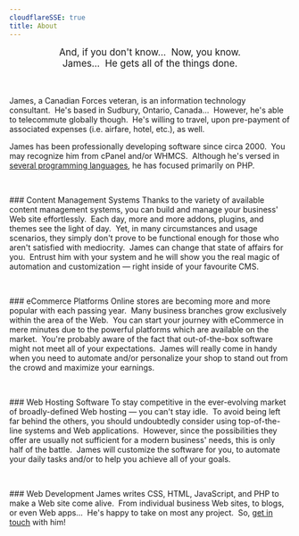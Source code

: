 ```yaml
---
cloudflareSSE: true
title: About
---
```


<div style="text-align: center;">
  <span style="font-size: larger;">
    And, if you don't know&hellip;&nbsp; Now, you know.<br />
    James&hellip;&nbsp; He gets all of the things done.
  </span><br />
  &nbsp;<br />
  &nbsp;
</div>

James, a Canadian Forces veteran, is an information technology consultant.&nbsp; He's based in Sudbury, Ontario, Canada&hellip;&nbsp; However, he's able to
telecommute globally though.&nbsp; He's willing to travel, upon pre-payment of associated expenses (i.e. airfare, hotel, etc.), as well.

James has been professionally developing software since circa 2000.&nbsp; You may recognize him from cPanel and/or WHMCS.&nbsp; Although he's versed in
<a href="{{ site.url }}/resume#languages" rel="me" title="">several programming languages</a>, he has focused primarily on PHP.

<p>&nbsp;</p>
### Content Management Systems
Thanks to the variety of available content management systems, you can build and manage your business' Web site effortlessly.&nbsp; Each day, more and more
addons, plugins, and themes see the light of day.&nbsp; Yet, in many circumstances and usage scenarios, they simply don't prove to be functional enough for
those who aren't satisfied with mediocrity.&nbsp; James can change that state of affairs for you.&nbsp; Entrust him with your system and he will show you
the real magic of automation and customization &#8212; right inside of your favourite CMS.

<p>&nbsp;</p>
### eCommerce Platforms
Online stores are becoming more and more popular with each passing year.&nbsp; Many business branches grow exclusively within the area of the Web.&nbsp; You
can start your journey with eCommerce in mere minutes due to the powerful platforms which are available on the market.&nbsp; You're probably aware of the
fact that out-of-the-box software might not meet all of your expectations.&nbsp; James will really come in handy when you need to automate and/or
personalize your shop to stand out from the crowd and maximize your earnings.

<p>&nbsp;</p>
### Web Hosting Software
To stay competitive in the ever-evolving market of broadly-defined Web hosting &#8212; you can't stay idle.&nbsp; To avoid being left far behind the others,
you should undoubtedly consider using top-of-the-line systems and Web applications.&nbsp; However, since the possibilities they offer are usually not
sufficient for a modern business' needs, this is only half of the battle.&nbsp; James will customize the software for you, to automate your daily tasks
and/or to help you achieve all of your goals.

<p>&nbsp;</p>
### Web Development
James writes CSS, HTML, JavaScript, and PHP to make a Web site come alive.&nbsp; From individual business Web sites, to blogs, or even Web
apps&hellip;&nbsp; He's happy to take on most any project.&nbsp; So, <a href="{{ site.url }}/contact" rel="me" title="">get in touch</a> with him!
